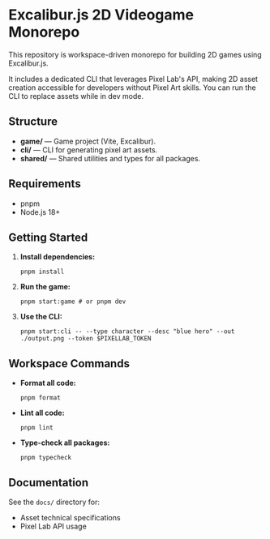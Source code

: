 # Excalibur.js 2D Videogame Monorepo

This repository is workspace-driven monorepo for building 2D games using Excalibur.js.

It includes a dedicated CLI that leverages Pixel Lab's API, making 2D asset creation accessible for developers without Pixel Art skills. You can run the CLI to replace assets while in dev mode.

## Structure

- **game/** — Game project (Vite, Excalibur).
- **cli/** — CLI for generating pixel art assets.
- **shared/** — Shared utilities and types for all packages.

## Requirements

- pnpm
- Node.js 18+

## Getting Started

1. **Install dependencies:**
   ```fish
   pnpm install
   ```
2. **Run the game:**
   ```fish
   pnpm start:game # or pnpm dev
   ```
3. **Use the CLI:**
   ```fish
   pnpm start:cli -- --type character --desc "blue hero" --out ./output.png --token $PIXELLAB_TOKEN
   ```

## Workspace Commands

- **Format all code:**
  ```fish
  pnpm format
  ```
- **Lint all code:**
  ```fish
  pnpm lint
  ```
- **Type-check all packages:**
  ```fish
  pnpm typecheck
  ```

## Documentation

See the `docs/` directory for:

- Asset technical specifications
- Pixel Lab API usage
